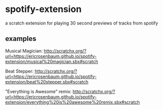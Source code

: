 # spotify-extension
a scratch extension for playing 30 second previews of tracks from spotify

## examples
Musical Magician:
http://scratchx.org/?url=https://ericrosenbaum.github.io/spotify-extension/musical%20magician.sbx#scratch

Beat Stepper:
http://scratchx.org/?url=https://ericrosenbaum.github.io/spotify-extension/beat%20stepper.sbx#scratch

"Everything is Awesome" remix:
http://scratchx.org/?url=https://ericrosenbaum.github.io/spotify-extension/everything%20is%20awesome%20remix.sbx#scratch
